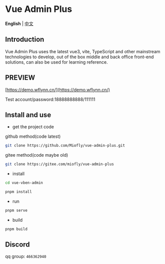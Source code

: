 # Vue Admin Plus

**English** | [中文](./README.zh-CN.md)

## Introduction

Vue Admin Plus uses the latest vue3, vite, TypeScript and other mainstream technologies to develop, out of the box middle and back office front-end solutions, can also be used for learning reference.

## PREVIEW

[https://demo.wflynn.cn/](https://demo.wflynn.cn/)

Test account/password:18888888888/111111

## Install and use

- get the project code

github method(code latest)

```bash
git clone https://github.com/Miofly/vue-admin-plus.git
```

gitee method(code maybe old)

```bash
git clone https://gitee.com/miofly/vue-admin-plus
```

- install

```bash
cd vue-vben-admin

pnpm install

```

- run

```bash
pnpm serve
```

- build

```bash
pnpm build
```

## Discord

qq group: `466362940`
